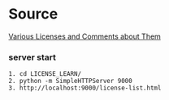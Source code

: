 # Source

[Various Licenses and Comments about Them](http://www.gnu.org/licenses/license-list.html)


### server start

```
1. cd LICENSE_LEARN/
2. python -m SimpleHTTPServer 9000
3. http://localhost:9000/license-list.html
```
